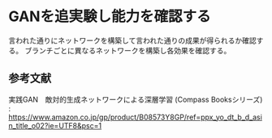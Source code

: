 # GANを追実験し能力を確認する

言われた通りにネットワークを構築して言われた通りの成果が得られるか確認する。
ブランチごとに異なるネットワークを構築し各効果を確認する。

## 参考文献

実践GAN　敵対的生成ネットワークによる深層学習 (Compass Booksシリーズ) : <https://www.amazon.co.jp/gp/product/B08573Y8GP/ref=ppx_yo_dt_b_d_asin_title_o02?ie=UTF8&psc=1>
